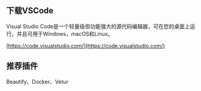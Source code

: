 ## 下载VSCode

Visual Studio Code是一个轻量级但功能强大的源代码编辑器，可在您的桌面上运行，并且可用于Windows，macOS和Linux。

[https://code.visualstudio.com/](https://code.visualstudio.com/)


## 推荐插件

Beautify、Docker、Vetur